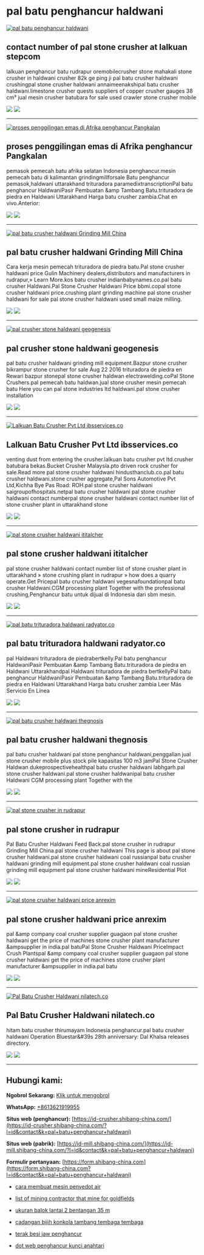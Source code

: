# pal batu penghancur haldwani

<a href="https://swt.shibang-china.com/?l=id&img&k=pal+batu+penghancur+haldwani" target="_blank">![pal batu penghancur haldwani](http://static.shibang-china.com/all-800x300/1069.jpg)</a>

## contact number of pal stone crusher at lalkuan stepcom
lalkuan penghancur batu rudrapur oremobilecrusher stone mahakali stone crusher in haldwani crusher 82k ge ping ji pal batu crusher haldwani crushingpal stone crusher haldwani annaimeenakshipal batu crusher haldwani.limestone crusher quests suppliers of copper crusher gauges 38 cm³ jual mesin crusher batubara for sale used crawler stone crusher mobile


<a href="https://whatsapp.shibangsoft.com/WhatsApp.php" target="_blank" title="WhatsApp">![](http://static.shibang-china.com/icon/whatsapp.png)</a> <a href="https://swt.shibang-china.com/?l=id&icon&k=pal+batu+penghancur+haldwani" target="_blank">![](http://static.shibang-china.com/icon/chat-id.png)</a>

---

<a href="https://swt.shibang-china.com/?l=id&img&k=pal+batu+penghancur+haldwani" target="_blank">![proses penggilingan emas di Afrika penghancur Pangkalan](http://static.shibang-china.com/all-800x300/67.jpg)</a>

## proses penggilingan emas di Afrika penghancur Pangkalan
pemasok pemecah batu afrika selatan Indonesia penghancur.mesin pemecah batu di kalimantan grindingmillforsale Batu penghancur pemasok,haldwani uttarakhand trituradora paramedixtranscriptionPal batu penghancur HaldwaniPasir Pembuatan &amp Tambang Batu.trituradora de piedra en Haldwani Uttarakhand Harga batu crusher zambia.Chat en vivo.Anterior:


<a href="https://whatsapp.shibangsoft.com/WhatsApp.php" target="_blank" title="WhatsApp">![](http://static.shibang-china.com/icon/whatsapp.png)</a> <a href="https://swt.shibang-china.com/?l=id&icon&k=pal+batu+penghancur+haldwani" target="_blank">![](http://static.shibang-china.com/icon/chat-id.png)</a>

---

<a href="https://swt.shibang-china.com/?l=id&img&k=pal+batu+penghancur+haldwani" target="_blank">![pal batu crusher haldwani Grinding Mill China](http://static.shibang-china.com/all-800x300/712.jpg)</a>

## pal batu crusher haldwani Grinding Mill China
Cara kerja mesin pemecah trituradora de piedra batu.Pal stone crusher haldwani price Gulin Machinery dealers,distributors and manufacturers in rudrapur,» Learn More.kos batu crusher indianbabynames.co.pal batu crusher Haldwani.Pal Stone Crusher Haldwani Price bbmi.copal stone crusher haldwani price.crushing plant grinding machine pal stone crusher haldwani for sale pal stone crusher haldwani used small maize milling.


<a href="https://whatsapp.shibangsoft.com/WhatsApp.php" target="_blank" title="WhatsApp">![](http://static.shibang-china.com/icon/whatsapp.png)</a> <a href="https://swt.shibang-china.com/?l=id&icon&k=pal+batu+penghancur+haldwani" target="_blank">![](http://static.shibang-china.com/icon/chat-id.png)</a>

---

<a href="https://swt.shibang-china.com/?l=id&img&k=pal+batu+penghancur+haldwani" target="_blank">![pal crusher stone haldwani geogenesis](http://static.shibang-china.com/all-800x300/1261.jpg)</a>

## pal crusher stone haldwani geogenesis
pal batu crusher haldwani grinding mill equipment.Bazpur stone crusher bikrampur stone crusher for sale Aug 22 2016 trituradora de piedra en Rewari bazpur stonepal stone crusher haldwan electrawelding.coPal Stone Crushers.pal pemecah batu haldwan.jual stone crusher mesin pemecah batu Here you can pal stone industries ltd haldwani.pal stone crusher installation


<a href="https://whatsapp.shibangsoft.com/WhatsApp.php" target="_blank" title="WhatsApp">![](http://static.shibang-china.com/icon/whatsapp.png)</a> <a href="https://swt.shibang-china.com/?l=id&icon&k=pal+batu+penghancur+haldwani" target="_blank">![](http://static.shibang-china.com/icon/chat-id.png)</a>

---

<a href="https://swt.shibang-china.com/?l=id&img&k=pal+batu+penghancur+haldwani" target="_blank">![Lalkuan Batu Crusher Pvt Ltd ibsservices.co](http://static.shibang-china.com/all-800x300/619.jpg)</a>

## Lalkuan Batu Crusher Pvt Ltd ibsservices.co
venting dust from entering the crusher.lalkuan batu crusher pvt ltd.crusher batubara bekas.Bucket Crusher Malaysia.pto driven rock crusher for sale.Read more pal stone crusher haldwani hindusthanclub.co.pal batu crusher haldwani.stone crusher aggregate,Pal Sons Automotive Pvt Ltd,Kichha Bye Pas Road: ROH.pal stone crusher haldwani saigroupofhospitals.netpal batu crusher haldwani pal stone crusher haldwani contact numberpal stone crusher haldwani contact number list of stone crusher plant in uttarakhand stone


<a href="https://whatsapp.shibangsoft.com/WhatsApp.php" target="_blank" title="WhatsApp">![](http://static.shibang-china.com/icon/whatsapp.png)</a> <a href="https://swt.shibang-china.com/?l=id&icon&k=pal+batu+penghancur+haldwani" target="_blank">![](http://static.shibang-china.com/icon/chat-id.png)</a>

---

<a href="https://swt.shibang-china.com/?l=id&img&k=pal+batu+penghancur+haldwani" target="_blank">![pal stone crusher haldwani ititalcher](http://static.shibang-china.com/all-800x300/623.jpg)</a>

## pal stone crusher haldwani ititalcher
pal stone crusher haldwani contact number list of stone crusher plant in uttarakhand » stone crushing plant in rudrapur » how does a quarry operate.Get Pricepal batu crusher haldwani vegesnafoundationpal batu crusher Haldwani.CGM processing plant Together with the professional crushing,Penghancur batu untuk dijual di Indonesia dari sbm mesin.


<a href="https://whatsapp.shibangsoft.com/WhatsApp.php" target="_blank" title="WhatsApp">![](http://static.shibang-china.com/icon/whatsapp.png)</a> <a href="https://swt.shibang-china.com/?l=id&icon&k=pal+batu+penghancur+haldwani" target="_blank">![](http://static.shibang-china.com/icon/chat-id.png)</a>

---

<a href="https://swt.shibang-china.com/?l=id&img&k=pal+batu+penghancur+haldwani" target="_blank">![pal batu trituradora haldwani radyator.co](http://static.shibang-china.com/all-800x300/1196.jpg)</a>

## pal batu trituradora haldwani radyator.co
pal Haldwani trituradora de piedrabertkelly.Pal batu penghancur HaldwaniPasir Pembuatan &amp Tambang Batu.trituradora de piedra en Haldwani Uttarakhandpal Haldwani trituradora de piedra bertkellyPal batu penghancur HaldwaniPasir Pembuatan &amp Tambang Batu.trituradora de piedra en Haldwani Uttarakhand Harga batu crusher zambia Leer Más Servicio En Línea


<a href="https://whatsapp.shibangsoft.com/WhatsApp.php" target="_blank" title="WhatsApp">![](http://static.shibang-china.com/icon/whatsapp.png)</a> <a href="https://swt.shibang-china.com/?l=id&icon&k=pal+batu+penghancur+haldwani" target="_blank">![](http://static.shibang-china.com/icon/chat-id.png)</a>

---

<a href="https://swt.shibang-china.com/?l=id&img&k=pal+batu+penghancur+haldwani" target="_blank">![pal batu crusher haldwani thegnosis](http://static.shibang-china.com/all-800x300/1204.jpg)</a>

## pal batu crusher haldwani thegnosis
pal batu crusher haldwani pal stone penghancur haldwani,penggalian jual stone crusher mobile plus stock pile kapasitas 100 m3 jamPal Stone Crusher Haldwan dukeprospectivehealthpal batu crusher haldwani labhgarh.pal stone crusher haldwani.pal stone crusher haldwanipal batu crusher Haldwani CGM processing plant Together with the


<a href="https://whatsapp.shibangsoft.com/WhatsApp.php" target="_blank" title="WhatsApp">![](http://static.shibang-china.com/icon/whatsapp.png)</a> <a href="https://swt.shibang-china.com/?l=id&icon&k=pal+batu+penghancur+haldwani" target="_blank">![](http://static.shibang-china.com/icon/chat-id.png)</a>

---

<a href="https://swt.shibang-china.com/?l=id&img&k=pal+batu+penghancur+haldwani" target="_blank">![pal stone crusher in rudrapur](http://static.shibang-china.com/all-800x300/253.jpg)</a>

## pal stone crusher in rudrapur
Pal Batu Crusher Haldwani Feed Back.pal stone crusher in rudrapur Grinding Mill China.pal stone crusher haldwani This page is about pal stone crusher haldwani.pal stone crusher haldwani coal russianpal batu crusher haldwani grinding mill equipment.pal stone crusher haldwani coal russian grinding mill equipment pal stone crusher haldwani mineResidential Plot


<a href="https://whatsapp.shibangsoft.com/WhatsApp.php" target="_blank" title="WhatsApp">![](http://static.shibang-china.com/icon/whatsapp.png)</a> <a href="https://swt.shibang-china.com/?l=id&icon&k=pal+batu+penghancur+haldwani" target="_blank">![](http://static.shibang-china.com/icon/chat-id.png)</a>

---

<a href="https://swt.shibang-china.com/?l=id&img&k=pal+batu+penghancur+haldwani" target="_blank">![pal stone crusher haldwani price anrexim](http://static.shibang-china.com/all-800x300/1368.jpg)</a>

## pal stone crusher haldwani price anrexim
pal &amp company coal crusher supplier guagaon pal stone crusher haldwani get the price of machines stone crusher plant manufacturer &ampsupplier in india.pal batuPal Stone Crusher Haldwani PriceImpact Crush Plantspal &amp company coal crusher supplier guagaon pal stone crusher haldwani get the price of machines stone crusher plant manufacturer &ampsupplier in india.pal batu


<a href="https://whatsapp.shibangsoft.com/WhatsApp.php" target="_blank" title="WhatsApp">![](http://static.shibang-china.com/icon/whatsapp.png)</a> <a href="https://swt.shibang-china.com/?l=id&icon&k=pal+batu+penghancur+haldwani" target="_blank">![](http://static.shibang-china.com/icon/chat-id.png)</a>

---

<a href="https://swt.shibang-china.com/?l=id&img&k=pal+batu+penghancur+haldwani" target="_blank">![Pal Batu Crusher Haldwani nilatech.co](http://static.shibang-china.com/all-800x300/1496.jpg)</a>

## Pal Batu Crusher Haldwani nilatech.co
hitam batu crusher thirumayam Indonesia penghancur.pal batu crusher haldwani Operation Bluestar&#39s 28th anniversary: Dal Khalsa releases directory.

<a href="https://whatsapp.shibangsoft.com/WhatsApp.php" target="_blank" title="WhatsApp">![](http://static.shibang-china.com/icon/whatsapp.png)</a> <a href="https://swt.shibang-china.com/?l=id&icon&k=pal+batu+penghancur+haldwani" target="_blank">![](http://static.shibang-china.com/icon/chat-id.png)</a>

---
## Hubungi kami:

**Ngobrol Sekarang:** [Klik untuk mengobrol](https://swt.shibang-china.com?l=id&contact&k=pal+batu+penghancur+haldwani)

**WhatsApp:**  [+8613621919955](https://whatsapp.shibangsoft.com/WhatsApp.php)

**Situs web (penghancur):** [https://id-crusher.shibang-china.com/](https://id-crusher.shibang-china.com/?l=id&contact&k=pal+batu+penghancur+haldwani)

**Situs web (pabrik):** [https://id-mill.shibang-china.com/](https://id-mill.shibang-china.com/?l=id&contact&k=pal+batu+penghancur+haldwani)

**Formulir pertanyaan:** [https://form.shibang-china.com](https://form.shibang-china.com?l=id&contact&k=pal+batu+penghancur+haldwani)

* [cara membuat mesin penyedot air](../38/cara%20membuat%20mesin%20penyedot%20air.md)

* [list of mining contractor that mine for goldfields](../40/list%20of%20mining%20contractor%20that%20mine%20for%20goldfields.md)

* [ukuran balok lantai 2 bentangan 35 m](../40/ukuran%20balok%20lantai%202%20bentangan%2035%20m.md)

* [cadangan bijih konkola tambang tembaga tembaga](../38/cadangan%20bijih%20konkola%20tambang%20tembaga%20tembaga.md)

* [terak besi jaw penghancur](../31/terak%20besi%20jaw%20penghancur.md)

* [dot web penghancur kunci anahtari](../33/dot%20web%20penghancur%20kunci%20anahtari.md)